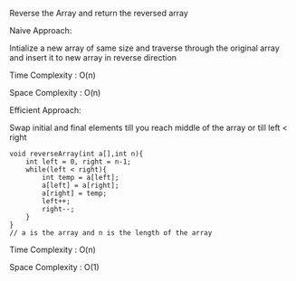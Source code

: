 Reverse the Array and return the reversed array

Naive Approach:

Intialize a new array of same size and traverse through the original array and insert it to new array in reverse direction

Time Complexity : O(n)

Space Complexity : O(n)

Efficient Approach:

Swap initial and final elements till you reach middle of the array or till left < right

    void reverseArray(int a[],int n){
        int left = 0, right = n-1;
        while(left < right){
            int temp = a[left];
            a[left] = a[right];
            a[right] = temp;
            left++;
            right--;
        } 
    }
    // a is the array and n is the length of the array

Time Complexity : O(n)

Space Complexity : O(1)